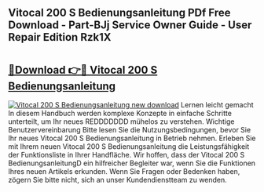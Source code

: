 ## Vitocal 200 S Bedienungsanleitung PDf Free Download - Part-BJj Service Owner Guide - User Repair Edition Rzk1X

# <h2><a href="http://df0oaz.blite.top/?on=Vitocal+200+S+Bedienungsanleitung">🔗Download 👉🔴 Vitocal 200 S Bedienungsanleitung</a></h2>

[![Vitocal 200 S Bedienungsanleitung new download](https://i.imgur.com/lujVjoI.png)](http://df0oaz.blite.top/?on=Vitocal+200+S+Bedienungsanleitung)
Lernen leicht gemacht In diesem Handbuch werden komplexe Konzepte in einfache Schritte unterteilt, um Ihr neues REDDDDDDD mühelos zu verstehen. Wichtige Benutzervereinbarung Bitte lesen Sie die Nutzungsbedingungen, bevor Sie Ihr neues Vitocal 200 S Bedienungsanleitung in Betrieb nehmen. Erleben Sie mit Ihrem neuen Vitocal 200 S Bedienungsanleitung die Leistungsfähigkeit der Funktionsliste in Ihrer Handfläche. Wir hoffen, dass der Vitocal 200 S BedienungsanleitungD ein hilfreicher Begleiter war, wenn Sie die Funktionen Ihres neuen Artikels erkunden. Wenn Sie Fragen oder Bedenken haben, zögern Sie bitte nicht, sich an unser Kundendienstteam zu wenden.
